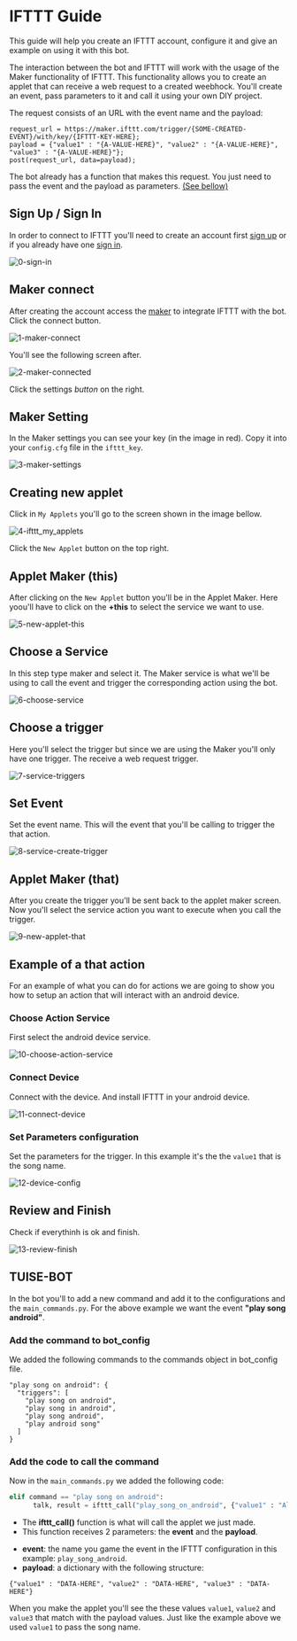 # IFTTT Guide

This guide will help you create an IFTTT account, configure it and give an example on using it with this bot.

The interaction between the bot and IFTTT will work with the usage of the Maker functionality of IFTTT. This functionality allows you to create an applet that can receive a web request to a created weebhock. You'll create an event, pass parameters to it and call it using your own DIY project.

The request consists of an URL with the event name and the payload:
```
request_url = https://maker.ifttt.com/trigger/{SOME-CREATED-EVENT}/with/key/{IFTTT-KEY-HERE};
payload = {"value1" : "{A-VALUE-HERE}", "value2" : "{A-VALUE-HERE}", "value3" : "{A-VALUE-HERE}"};
post(request_url, data=payload);
```

The bot already has a function that makes this request. You just need to pass the event and the payload as parameters. [(See bellow)](#TUISE-BOT)


## Sign Up / Sign In
In order to connect to IFTTT you'll need to create an account first [sign up](https://ifttt.com/join) or if you already have one [sign in](https://ifttt.com/login).

![0-sign-in](http://i.imgur.com/Azs8pih.png)


## Maker connect
After creating the account access the [maker](https://ifttt.com/maker) to integrate IFTTT with the bot. Click the connect button.

![1-maker-connect](http://i.imgur.com/ljX3y7F.png)

You'll see the following screen after.

![2-maker-connected](http://i.imgur.com/GMRFcor.png)

Click the settings *button* on the right.


## Maker Setting
In the Maker settings you can see your key (in the image in red). Copy it into your `config.cfg` file in the `ifttt_key`.

![3-maker-settings](http://i.imgur.com/PuvqCns.png)


## Creating new applet
Click in `My Applets` you'll go to the screen shown in the image bellow.

![4-ifttt_my_applets](http://i.imgur.com/4nSDLGP.png)

Click the `New Applet` button on the top right.


## Applet Maker (this)
After clicking on the `New Applet` button you'll be in the Applet Maker.
Here yoou'll have to click on the **+this** to select the service we want to use.

![5-new-applet-this](http://i.imgur.com/KXctlUg.png)


## Choose a Service
In this step type maker and select it. The Maker service is what we'll be using to call the event and trigger the corresponding action using the bot.

![6-choose-service](http://i.imgur.com/cBTD2g5.png)


## Choose a trigger
Here you'll select the trigger but since we are using the Maker you'll only have one trigger. The receive a web request trigger.

![7-service-triggers](http://i.imgur.com/hJDWM67.png)


## Set Event
Set the event name. This will the event that you'll be calling to trigger the that action.

![8-service-create-trigger](http://i.imgur.com/EFvEKRJ.png)


## Applet Maker (that)
After you create the trigger you'll be sent back to the applet maker screen. Now you'll select the service action you want to execute when you call the trigger.

![9-new-applet-that](http://i.imgur.com/ExHbIYp.png)


## Example of a that action
For an example of what you can do for actions we are going to show you how to setup an action that will interact with an android device.


### Choose Action Service
First select the android device service.

![10-choose-action-service](http://i.imgur.com/YWJ743Q.png)


### Connect Device
Connect with the device. And install IFTTT in your android device.

![11-connect-device](http://i.imgur.com/l77HXxu.png)


### Set Parameters configuration
Set the parameters for the trigger. In this example it's the the `value1` that is the song name.

![12-device-config](http://i.imgur.com/CcikDW7.png)


## Review and Finish
Check if everythinh is ok and finish.

![13-review-finish](http://i.imgur.com/kV14PGl.png)


## TUISE-BOT
In the bot you'll to add a new command and add it to the configurations and the `main_commands.py`.
For the above example we want the event **"play song android"**.

### Add the command to bot_config
We added the following commands to the commands object in bot_config file.

```
"play song on android": {
  "triggers": [
    "play song on android",
    "play song in android",
    "play song android",
    "play android song"
  ]
}
```

### Add the code to call the command
Now in the `main_commands.py` we added the following code:

```python
elif command == "play song on android":
      talk, result = ifttt_call("play_song_on_android", {"value1" : "Alan Walker - Fade", "value2" : "", "value3" : ""})
```

- The **ifttt_call()** function is what will call the applet we just made.
- This function receives 2 parameters: the **event** and the **payload**.
 * **event**: the name you game the event in the IFTTT configuration in this example: `play_song_android`.
 * **payload**: a dictionary with the following structure:
 ```
 {"value1" : "DATA-HERE", "value2" : "DATA-HERE", "value3" : "DATA-HERE"}
 ```
 When you make the applet you'll see the these values `value1`, `value2` and `value3` that match with the payload values. Just like the example above we used `value1` to pass the song name.
